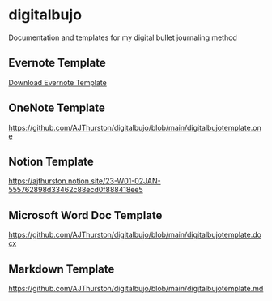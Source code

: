 # digitalbujo
Documentation and templates for my digital bullet journaling method

## Evernote Template
<a href="Templates/digitalbujotemplate.enex" download>Download Evernote Template</a>

## OneNote Template
https://github.com/AJThurston/digitalbujo/blob/main/digitalbujotemplate.one

## Notion Template
https://ajthurston.notion.site/23-W01-02JAN-555762898d33462c88ecd0f888418ee5

## Microsoft Word Doc Template
https://github.com/AJThurston/digitalbujo/blob/main/digitalbujotemplate.docx

## Markdown Template
https://github.com/AJThurston/digitalbujo/blob/main/digitalbujotemplate.md
